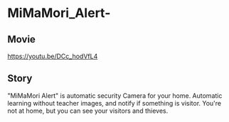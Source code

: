 # MiMaMori_Alert-

## Movie
https://youtu.be/DCc_hodVfL4

## Story
"MiMaMori Alert" is automatic security Camera for your home. Automatic learning without teacher images, and notify if something is visitor. You're not at home, but you can see your visitors and thieves.

#


